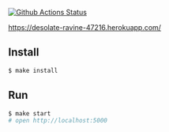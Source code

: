 [![Github Actions Status](https://github.com/hexlet-components/projects-frontend-l4-server/workflows/Node%20CI/badge.svg)](https://github.com/hexlet-components/projects-frontend-l4-server/actions)

https://desolate-ravine-47216.herokuapp.com/

## Install

```sh
$ make install
```

## Run

```sh
$ make start
# open http://localhost:5000
```
